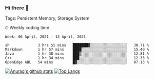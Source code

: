 ### Hi there 👋

Tags: Persistent Memory, Storage System

<!--

[![Anurag's github stats](https://github-readme-stats.vercel.app/api?username=wwyf)](https://github.com/anuraghazra/github-readme-stats)

[![Anurag's github stats](https://github-readme-stats.vercel.app/api?username=wwyf&count_private=true)](https://github.com/anuraghazra/github-readme-stats)


[![Top Langs](https://github-readme-stats.vercel.app/api/top-langs/?username=wwyf&count_private=true&&hide=jupyter%20notebook,html)](https://github.com/anuraghazra/github-readme-stats)



-->


⏱ Weekly coding time

<!--START_SECTION:waka-->
```text
Week: 06 April, 2021 - 13 April, 2021

sh             3 hrs 55 mins   ███████▓░░░░░░░░░░░░░░░░░   30.71 % 
Markdown       1 hr 57 mins    ████░░░░░░░░░░░░░░░░░░░░░   15.40 % 
Java           1 hr 38 mins    ███▒░░░░░░░░░░░░░░░░░░░░░   12.81 % 
C++            1 hr 34 mins    ███░░░░░░░░░░░░░░░░░░░░░░   12.33 % 
OpenEdge ABL   54 mins         █▓░░░░░░░░░░░░░░░░░░░░░░░   07.13 % 
```
<!--END_SECTION:waka-->



[![Anurag's github stats](https://github-readme-stats.vercel.app/api?username=wwyf&count_private=true&show_icons=true&hide_border=true)](https://github.com/anuraghazra/github-readme-stats) [![Top Langs](https://github-readme-stats.vercel.app/api/top-langs/?username=wwyf&count_private=true&hide=jupyter%20notebook,html,OpenEdge%20ABL&langs_count=10&layout=compact&hide_border=true)](https://github.com/anuraghazra/github-readme-stats)

<!--

[![willianrod's wakatime stats](https://github-readme-stats.vercel.app/api/wakatime?username=wwyf)](https://github.com/anuraghazra/github-readme-stats)


-->
